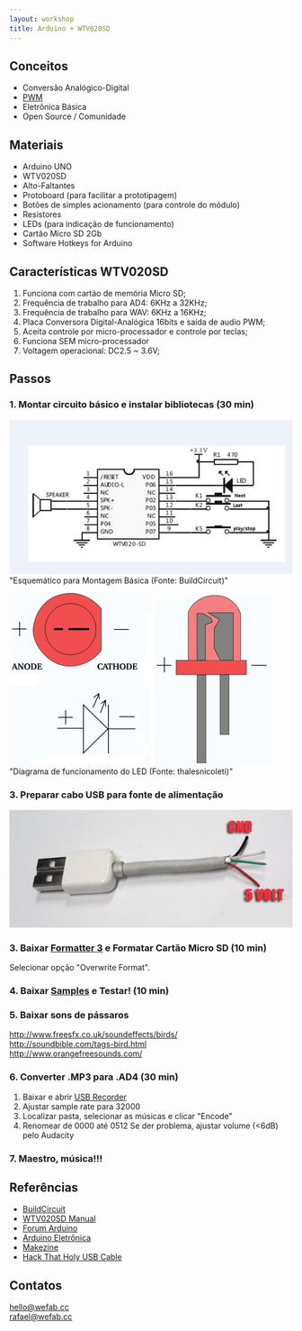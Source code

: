 ```yaml
---
layout: workshop
title: Arduino + WTV020SD
---
```


## Conceitos

*   Conversão Analógico-Digital
  *   [PWM](http://www.embarcados.com.br/arduino-saidas-pwm/)
*   Eletrônica Básica
*   Open Source / Comunidade

## Materiais
*   Arduino UNO
*   WTV020SD
*   Alto-Faltantes
*   Protoboard (para facilitar a prototipagem)
*   Botões de simples acionamento (para controle do módulo)
*   Resistores
*   LEDs (para indicação de funcionamento)
*   Cartão Micro SD 2Gb
*   Software Hotkeys for Arduino

## Características WTV020SD

1. Funciona com cartão de memória Micro SD;
2. Frequência de trabalho para AD4: 6KHz a 32KHz;
3. Frequência de trabalho para WAV: 6KHz a 16KHz;
4. Placa Conversora Digital-Analógica 16bits e saída de audio PWM;
6. Aceita controle por micro-processador e controle por teclas;
7. Funciona SEM micro-processador
8. Voltagem operacional: DC2.5 ~ 3.6V;

## Passos
### 1. Montar circuito básico e instalar bibliotecas (30 min)
![Alt text](/Arduino/WTV020SD/_pics/diagrama_sem_arduino "Montagem Básica")  
"Esquemático para Montagem Básica (Fonte: BuildCircuit)"  

![Alt text](/Arduino/WTV020SD/_pics/diagrama_led.png "Diagrama LED")  
"Diagrama de funcionamento do LED (Fonte: thalesnicoleti)"  

### 3. Preparar cabo USB para fonte de alimentação
![Alt text](/Arduino/WTV020SD/_pics/usb_cable.jpg "Preparação CAbo USB")  

### 3. Baixar [Formatter 3](https://www.sdcard.org/downloads/formatter_3/) e Formatar Cartão Micro SD (10 min)
Selecionar opção "Overwrite Format".

### 4. Baixar [Samples](https://mega.nz/#!4RN3VRbC!nu8mjApjJ-MkKKPq9EVwQ2TfoTf3nNRNpzcQeEM9-50) e Testar! (10 min)

### 5. Baixar sons de pássaros
http://www.freesfx.co.uk/soundeffects/birds/  
http://soundbible.com/tags-bird.html  
http://www.orangefreesounds.com/  

### 6. Converter .MP3 para .AD4 (30 min)
1. Baixar e abrir [USB Recorder](https://mega.nz/#!sU0SxaKQ!_0WuBYE-fSiBwaLse282Z6pYjxTPzv1BDCKLX5xNHKc)
2. Ajustar sample rate para 32000
3. Localizar pasta, selecionar as músicas e clicar "Encode"
4. Renomear de 0000 até 0512
Se der problema, ajustar volume (<6dB) pelo Audacity  

### 7. Maestro, música!!!

## Referências

*   [BuildCircuit](http://www.buildcircuit.com/how-to-use-wtv020sd-music-module-with-arduino/)
*   [WTV020SD Manual](http://letsmakerobots.com/files/WTV020_manual_V1.3.pdf)
*   [Forum Arduino](http://forum.arduino.cc/index.php?topic=117009.0)
*   [Arduino Eletrônica](http://www.arduinoeletronica.com.br/2014/08/converter-arquivos-mp3-para-ad4player.html#.Vikc-TRXTXg)
*   [Makezine](http://makezine.com/projects/instant-nature-quick-peaceful/)
*   [Hack That Holy USB Cable](http://www.instructables.com/id/Hack-that-holy-USB-cable/)


## Contatos
hello@wefab.cc  
rafael@wefab.cc
